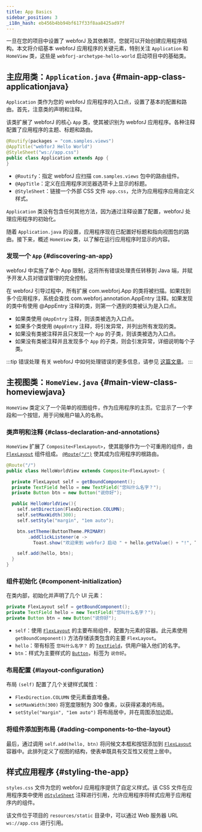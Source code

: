 ```yaml
---
title: App Basics
sidebar_position: 3
_i18n_hash: eb456b4bb94bf617f33f8aa8425ad97f
---
```

一旦在您的项目中设置了 webforJ 及其依赖项，您就可以开始创建应用程序结构。本文将介绍基本 webforJ 应用程序的关键元素，特别关注 `Application` 和 `HomeView` 类，这些是 `webforj-archetype-hello-world` 启动项目中的基础类。

## 主应用类：`Application.java` {#main-app-class-applicationjava}

`Application` 类作为您的 webforJ 应用程序的入口点，设置了基本的配置和路由。首先，注意类的声明和注释。

该类扩展了 webforJ 的核心 `App` 类，使其被识别为 webforJ 应用程序。各种注释配置了应用程序的主题、标题和路由。

```java
@Routify(packages = "com.samples.views")
@AppTitle("webforJ Hello World")
@StyleSheet("ws://app.css")
public class Application extends App {
}
```

- `@Routify`：指定 webforJ 应扫描 `com.samples.views` 包中的路由组件。
- `@AppTitle`：定义在应用程序浏览器选项卡上显示的标题。
- `@StyleSheet`：链接一个外部 CSS 文件 `app.css`，允许为应用程序应用自定义样式。

`Application` 类没有包含任何其他方法，因为通过注释设置了配置，webforJ 处理应用程序的初始化。

随着 `Application.java` 的设置，应用程序现在已配置好标题和指向视图包的路由。接下来，概述 `HomeView` 类，以了解在运行应用程序时显示的内容。

### 发现一个 `App` {#discovering-an-app}

webforJ 中实施了单个 <JavadocLink type="foundation" location="com/webforj/App" code='true'>App</JavadocLink> 限制，这将所有错误处理责任转移到 Java 端，并赋予开发人员对错误管理的完全控制。

在 webforJ 引导过程中，所有扩展 <JavadocLink type="foundation" location="com/webforj/App" code='true'>com.webforj.App</JavadocLink> 的类将被扫描。如果找到多个应用程序，系统会查找 <JavadocLink type="foundation" location="com/webforj/annotation/AppEntry" code='true'>com.webforj.annotation.AppEntry</JavadocLink> 注释。如果发现的类中有使用 <JavadocLink type="foundation" location="com/webforj/annotation/AppEntry" code='true' >@AppEntry</JavadocLink> 注释的类，则第一个遇到的类被认为是入口点。

- 如果类使用 `@AppEntry` 注释，则该类被选为入口点。
- 如果多个类使用 `@AppEntry` 注释，将引发异常，并列出所有发现的类。
- 如果没有类被注释并且只发现一个 `App` 的子类，则该类被选为入口点。
- 如果没有类被注释并且发现多个 `App` 的子类，则会引发异常，详细说明每个子类。

:::tip 错误处理
有关 webforJ 中如何处理错误的更多信息，请参见 [这篇文章](../advanced/error-handling)。
:::

## 主视图类：`HomeView.java` {#main-view-class-homeviewjava}

`HomeView` 类定义了一个简单的视图组件，作为应用程序的主页。它显示了一个字段和一个按钮，用于问候用户输入的名称。

### 类声明和注释 {#class-declaration-and-annotations}

`HomeView` 扩展了 `Composite<FlexLayout>`，使其能够作为一个可重用的组件，由 [`FlexLayout`](../components/flex-layout) 组件组成。 [`@Route("/")`](../routing/overview) 使其成为应用程序的根路由。

```java
@Route("/")
public class HelloWorldView extends Composite<FlexLayout> {

  private FlexLayout self = getBoundComponent();
  private TextField hello = new TextField("您叫什么名字？");
  private Button btn = new Button("说你好");

  public HelloWorldView(){
    self.setDirection(FlexDirection.COLUMN);
    self.setMaxWidth(300);
    self.setStyle("margin", "1em auto");

    btn.setTheme(ButtonTheme.PRIMARY)
        .addClickListener(e -> 
          Toast.show("欢迎来到 webforJ 启动 " + hello.getValue() + "!", Theme.GRAY));

    self.add(hello, btn);
  }
}
```

### 组件初始化 {#component-initialization}

在类内部，初始化并声明了几个 UI 元素：

```java
private FlexLayout self = getBoundComponent();
private TextField hello = new TextField("您叫什么名字？");
private Button btn = new Button("说你好");
```

- `self`：使用 [`FlexLayout`](../components/flex-layout) 的主要布局组件，配置为元素的容器。此元素使用 `getBoundComponent()` 方法存储该类包含的主要 `FlexLayout`。
- `hello`：带有标签 `您叫什么名字？` 的 [`TextField`](../components/fields/textfield)，供用户输入他们的名字。
- `btn`：样式为主要样式的 [`Button`](../components/button)，标签为 `说你好`。

### 布局配置 {#layout-configuration}

布局 `(self)` 配置了几个关键样式属性：

- `FlexDirection.COLUMN` 使元素垂直堆叠。
- `setMaxWidth(300)` 将宽度限制为 300 像素，以获得紧凑的布局。
- `setStyle("margin", "1em auto")` 将布局居中，并在周围添加边距。

### 将组件添加到布局 {#adding-components-to-the-layout}

最后，通过调用 `self.add(hello, btn)` 将问候文本框和按钮添加到 [`FlexLayout`](../components/flex-layout) 容器中。此排列定义了视图的结构，使表单既具有交互性又视觉上居中。

## 样式应用程序 {#styling-the-app}

`styles.css` 文件为您的 webforJ 应用程序提供了自定义样式。该 CSS 文件在应用程序类中使用 [`@StyleSheet`](../managing-resources/importing-assets#importing-css-files) 注释进行引用，允许应用程序将样式应用于应用程序内的组件。

该文件位于项目的 `resources/static` 目录中，可以通过 Web 服务器 URL `ws://app.css` 进行引用。
